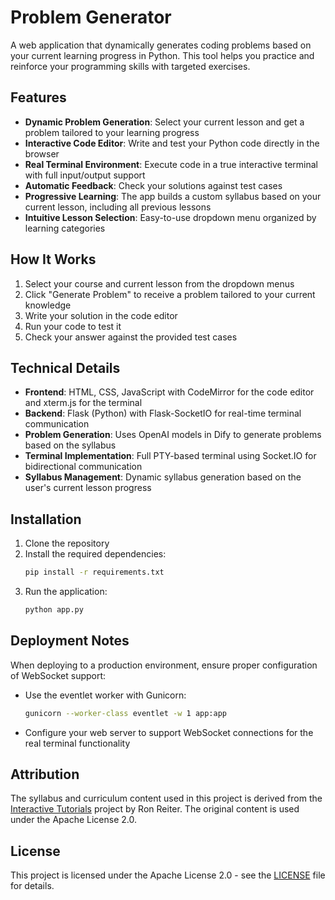 # Problem Generator

A web application that dynamically generates coding problems based on your current learning progress in Python. This tool helps you practice and reinforce your programming skills with targeted exercises.

## Features

- **Dynamic Problem Generation**: Select your current lesson and get a problem tailored to your learning progress
- **Interactive Code Editor**: Write and test your Python code directly in the browser
- **Real Terminal Environment**: Execute code in a true interactive terminal with full input/output support
- **Automatic Feedback**: Check your solutions against test cases
- **Progressive Learning**: The app builds a custom syllabus based on your current lesson, including all previous lessons
- **Intuitive Lesson Selection**: Easy-to-use dropdown menu organized by learning categories

## How It Works

1. Select your course and current lesson from the dropdown menus
2. Click "Generate Problem" to receive a problem tailored to your current knowledge
3. Write your solution in the code editor
4. Run your code to test it
5. Check your answer against the provided test cases

## Technical Details

- **Frontend**: HTML, CSS, JavaScript with CodeMirror for the code editor and xterm.js for the terminal
- **Backend**: Flask (Python) with Flask-SocketIO for real-time terminal communication
- **Problem Generation**: Uses OpenAI models in Dify to generate problems based on the syllabus
- **Terminal Implementation**: Full PTY-based terminal using Socket.IO for bidirectional communication
- **Syllabus Management**: Dynamic syllabus generation based on the user's current lesson progress

## Installation

1. Clone the repository
2. Install the required dependencies:
   ```bash
   pip install -r requirements.txt
   ```
3. Run the application:
   ```bash
   python app.py
   ```

## Deployment Notes

When deploying to a production environment, ensure proper configuration of WebSocket support:

- Use the eventlet worker with Gunicorn:
  ```bash
  gunicorn --worker-class eventlet -w 1 app:app
  ```
- Configure your web server to support WebSocket connections for the real terminal functionality

## Attribution

The syllabus and curriculum content used in this project is derived from the [Interactive Tutorials](https://github.com/ronreiter/interactive-tutorials/tree/master) project by Ron Reiter. The original content is used under the Apache License 2.0.

## License

This project is licensed under the Apache License 2.0 - see the [LICENSE](LICENSE) file for details.
